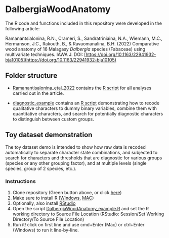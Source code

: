 # DalbergiaWoodAnatomy
The R code and functions included in this repository were developed in the following article:

Ramanantsialonina, R.N., Crameri, S., Sandratriniaina, N.A., Wiemann, M.C., Hermanson, J.C., Rakouth, B., & Ravaomanalina, B.H. (2022) Comparative wood anatomy of 16 Malagasy <i>Dalbergia</i> species (Fabaceae) using multivariate techniques. IAWA J. DOI: [https://doi.org/10.1163/22941932-bja10105](https://doi.org/10.1163/22941932-bja10105)


## Folder structure
- [Ramanantisalonina_etal_2022](https://github.com/scrameri/DalbergiaWoodAnatomy/blob/main/Ramanantisalonina_etal_2022) contains the [R script](https://github.com/scrameri/DalbergiaWoodAnatomy/blob/main/Ramanantisalonina_etal_2022/Ramanantialonina_etal_2022_ANALYSES.R) for all analyses carried out in the article.

- [diagnostic_example](https://github.com/scrameri/DalbergiaWoodAnatomy/blob/main/diagnostic_example/) contains an [R script](https://github.com/scrameri/DalbergiaWoodAnatomy/blob/main/diagnostic_example/DalbergiaWoodAnatomy_example.R) demonstrating how to recode qualitative characters to dummy binary variables, combine them with quantitative characters, and search for potentially diagnostic characters to distinguish between custom groups.

## Toy dataset demonstration
The toy dataset demo is intended to show how raw data is recoded automatically to separate character state combinations, and subjected to search for characters and thresholds that are diagnostic for various groups (species or any other grouping factor), and at multiple levels (single species, group of 2 species, etc.).

### Instructions
1) Clone repository (Green button above, or click [here](https://github.com/scrameri/DalbergiaWoodAnatomy/archive/refs/heads/main.zip))
2) Make sure to install R ([Windows](https://cran.r-project.org/bin/windows/base/), [MAC](https://cran.r-project.org/bin/macosx/))
3) Optionally, also install [RStudio](https://www.rstudio.com/products/rstudio/download/)
4) Open the script [DalbergiaWoodAnatomy_example.R](https://github.com/scrameri/DalbergiaWoodAnatomy/blob/main/diagnostic_example/DalbergiaWoodAnatomy_example.R) and set the R working directory to Source File Location (RStudio: Session/Set Working Directory/To Source File Location)
5) Run it! click on first line and use cmd+Enter (Mac) or ctrl+Enter (Windows) to run it line-by-line.
